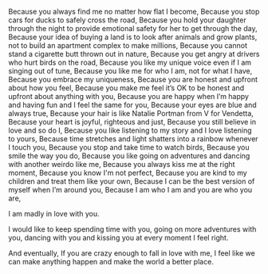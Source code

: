 Because you always find me no matter how flat I become,
Because you stop cars for ducks to safely cross the road,
Because you hold your daughter through the night to provide emotional safety for her to get through the day,
Because your idea of buying a land is to look after animals and grow plants, not to build an apartment complex to make millions,
Because you cannot stand a cigarette butt thrown out in nature,
Because you get angry at drivers who hurt birds on the road,
Because you like my unique voice even if I am singing out of tune,
Because you like me for who I am, not for what I have,
Because you embrace my uniqueness,
Because you are honest and upfront about how you feel,
Because you make me feel it’s OK to be honest and upfront about anything with you,
Because you are happy when I’m happy and having fun and I feel the same for you,
Because your eyes are blue and always true,
Because your hair is like Natalie Portman from V for Vendetta,
Because your heart is joyful, righteous and just,
Because you still believe in love and so do I,
Because you like listening to my story and I love listening to yours,
Because time stretches and light shatters into a rainbow whenever I touch you,
Because you stop and take time to watch birds,
Because you smile the way you do,
Because you like going on adventures and dancing with another weirdo like me,
Because you always kiss me at the right moment,
Because you know I'm not perfect,
Because you are kind to my children and treat them like your own,
Because I can be the best version of myself when I’m around you,
Because I am who I am and you are who you are,

I am madly in love with you.

I would like to keep spending time with you, going on more adventures with you, dancing with you and kissing you at every moment I feel right.

And eventually, If you are crazy enough to fall in love with me, I feel like we can make anything happen and make the world a better place. 
